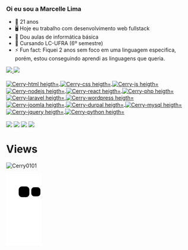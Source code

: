 ### Oi eu sou a Marcelle Lima
- 🔭 21 anos
- 🖥️ Hoje eu trabalho com desenvolvimento web fullstack 
- 🥇 Dou aulas de informática básica 
- 🌱 Cursando LC-UFRA (6º semestre)
- ⚡ Fun fact: Fiquei 2 anos sem foco em uma linguagem especifica, porém, estou conseguindo aprendi as linguagens que queria.

<div>
  <a href="https://github.com/Cerry0101">
  <img height="180em" src="https://github-readme-stats.vercel.app/api?username=cerry0101&show_icons=true&theme=dracula&include_all_commits=true&count_private=true"/>
  <img height="180em" src="https://github-readme-stats.vercel.app/api/top-langs/?username=cerry0101&layout=compact&langs_count=16&theme=dracula"/>
</div>

<div style="display: inline_block"><br> 
  <img align="center" alt="Cerry-html heigth="30" width="40" src="https://cdn.jsdelivr.net/gh/devicons/devicon/icons/html5/html5-original.svg" />
  <img align="center" alt="Cerry-css heigth="30" width="40"  src="https://cdn.jsdelivr.net/gh/devicons/devicon/icons/css3/css3-original.svg" />
  <img align="center" alt="Cerry-js heigth="30" width="40"  src="https://cdn.jsdelivr.net/gh/devicons/devicon/icons/javascript/javascript-original.svg" />
  <img align="center" alt="Cerry-nodejs heigth="30" width="40"  src="https://cdn.jsdelivr.net/gh/devicons/devicon/icons/nodejs/nodejs-original.svg" />
  <img align="center" alt="Cerry-react heigth="30" width="40"  src="https://cdn.jsdelivr.net/gh/devicons/devicon/icons/react/react-original.svg" />
  <img align="center" alt="Cerry-php heigth="30" width="40"  src="https://cdn.jsdelivr.net/gh/devicons/devicon/icons/php/php-original.svg" />
  <img align="center" alt="Cerry-laravel heigth="30" width="40" src="https://cdn.jsdelivr.net/gh/devicons/devicon/icons/laravel/laravel-plain.svg" />
  <img align="center" alt="Cerry-wordpress heigth="30" width="40"  src="https://cdn.jsdelivr.net/gh/devicons/devicon/icons/wordpress/wordpress-original.svg" />
  <img align="center" alt="Cerry-joomla heigth="30" width="40"  src="https://cdn-icons-png.flaticon.com/512/5969/5969117.png" />
  <img align="center" alt="Cerry-durpal heigth="30" width="40"  src="https://cdn.jsdelivr.net/gh/devicons/devicon/icons/drupal/drupal-original.svg" />
  <img align="center" alt="Cerry-mysql heigth="30" width="40"  src="https://cdn.jsdelivr.net/gh/devicons/devicon/icons/mysql/mysql-original.svg" />
  <img align="center" alt="Cerry-jquery heigth="30" width="40"  src="https://cdn.jsdelivr.net/gh/devicons/devicon/icons/jquery/jquery-original.svg" />
  <img align="center" alt="Cerry-python heigth="30" width="40"  src="https://cdn.jsdelivr.net/gh/devicons/devicon/icons/python/python-original.svg" />
                                                                                                                                                   
</div>
<br>
<div>
  <a href="https://www.linkedin.com/in/marcelle-lima-a61384190/" target="_blank"><img src="https://img.shields.io/badge/LinkedIn-0077B5?style=for-the-badge&logo=linkedin&logoColor=white" target="_blank"></a>
  <a href="https://www.facebook.com/marcela.hyuuga.1654/" target="_blank"><img src="https://img.shields.io/badge/Facebook-1877F2?style=for-the-badge&logo=facebook&logoColor=white" target="_blank"></a>         
  <a href="https://www.instagram.com/marcelle0101/" target="_blank"><img src="https://img.shields.io/badge/Instagram-E4405F?style=for-the-badge&logo=instagram&logoColor=white" target="_blank"></a> 
  <a href="https://www.instagram.com/cerry0101/" target="_blank"><img src="https://img.shields.io/badge/Instagram-E4405F?style=for-the-badge&logo=instagram&logoColor=white" target="_blank"></a>
  
</div>

<h1>Views</h1>

<img src="https://count.getloli.com/get/@Cerry0101?theme=rule34" alt="Cerry0101" />
                                                                                
![Snake animation](https://github.com/cerry0101/cerry0101/blob/output/github-contribution-grid-snake.svg)

</div>
